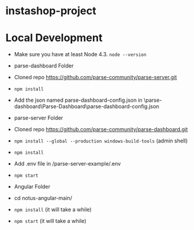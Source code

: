 # instashop-project

# Local Development

* Make sure you have at least Node 4.3. `node --version`

* parse-dashboard Folder
* Cloned repo https://github.com/parse-community/parse-server.git
* `npm install`
* Add the json named parse-dashboard-config.json  in \parse-dashboard\Parse-Dashboard\parse-dashboard-config.json


* parse-server Folder
* Cloned repo https://github.com/parse-community/parse-dashboard.git
* `npm install --global --production windows-build-tools` (admin shell)
* `npm install`
* Add .env file in /parse-server-example/.env
* `npm start`

* Angular Folder
* cd notus-angular-main/
* `npm install` (it will take a while)
* `npm start` (it will take a while)
